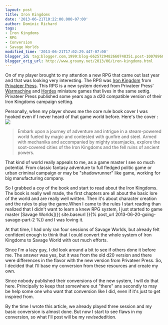 ```yaml
---
layout: post
title: Iron Kingdoms
date: '2013-06-21T10:22:00.000-07:00'
author: Dominic Richard
tags:
- Iron Kingdoms
- RPG
- Conversion
- Savage Worlds
modified_time: '2013-06-21T17:02:29.447-07:00'
blogger_id: tag:blogger.com,1999:blog-6625729482660748351.post-1007896844904672380
blogger_orig_url: http://www.groumy.net/2013/06/iron-kingdoms.html
---
```


On of my player brought to my attention a new RPG that came out last
year and that was looking very interesting. The RPG was [Iron
Kingdom][1] from [Privateer Press][2]. This RPG is a new system derived
from Privateer Press' [Warmachine][3] and [Hordes][4] miniature games
that lives in the same settig. Privateer Press published some years ago
a d20 compatible version of their Iron Kingdoms campaign setting.  

Personally, when my player shows me the core rule book cover I was
hooked even if I never heard of that game world before. Here's the cover
:  
[![](https://privateerpress.com/files/products/IKRPG%20Core%20Rules%20Cover.jpg)][5]

> Embark upon a journey of adventure and
intrigue in a steam-powered world fueled by magic and contested with
gunfire and steel. Armed with mechanika and accompanied by mighty
steamjacks, explore the soot-covered cities of the Iron Kingdoms and the
fell ruins of ancient powers.

That kind of world really appeals to me, as a game master I see so much
potential. From classic fantasy adventure to full fledged politic game
or urban criminal campaign or may be "shadowrunner" like game, working
for big manufacturing company.  
  
So I grabbed a coy of the book and start to read about the Iron
Kingdoms. The book is really well made, the first chapters are all about
the basic lore of the world and are really well written. Then it's about
character creation and the rules to play the game.When I came to the
rules I start reading than realized that I didn't want to learn a knew
RPG system, I just started to game master [Savage Worlds]({{
site.baseurl }}{% post_url 2013-06-20-going-savage-part-2 %}) and I was
loving it.  
  
At that time, I had only ran four sessions of Savage Worlds, but already
felt confident enough to think that I could convert the whole system of
Iron Kingdoms to Savage World with out much efforts.  
  
Since I'm a lazy guy, I did look around a bit to see if others done it
before me. The answer was yes, but it was from the old d20 version and
there were differences in the flavor with the new version from Privateer
Press. So, I decided that I'll base my conversion from these resources
and create my own.  
  
Since nobody published their conversions of the new system, I will do
that here. Principally to keep that somewhere out "there" ans secondly
to may be help some one who want that conversion like I did, even if
it's just to get inspired from.  
  
By the time I wrote this article, we already played three session and my
basic conversion is almost done. But now I start to see flaws in my
conversion, so what I'll post will be my *revised*edition.



[1]: http://privateerpress.com/iron-kingdoms
[2]: http://privateerpress.com/
[3]: http://privateerpress.com/warmachine
[4]: http://privateerpress.com/hordes
[5]: http://privateerpress.com/files/products/IKRPG%20Core%20Rules%20Cover.jpg
<!--stackedit_data:
eyJoaXN0b3J5IjpbLTEzNjc3OTY2ODBdfQ==
-->
